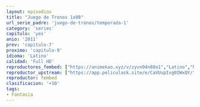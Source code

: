 ```yaml
---
layout: episodios
title: "Juego de Tronos 1x08"
url_serie_padre: 'juego-de-tronos/temporada-1'
category: 'series'
capitulo: 'yes'
anio: '2011'
prev: 'capitulo-7'
proximo: 'capitulo-9'
idioma: 'Latino'
calidad: 'Full HD'
reproductores_fembed: ["https://animekao.xyz/v/zyvn04n88o1","Latino","https://feurl.com/v/08k8gald1mryk67","Latino","https://jplayer.club/v/l-qryiny4p0r6g0/","Latino"]
reproductor_upstream: ["https://app.peliculask.site/e/CaVUupIvg0IWxQY/","Latino"]
reproductor: fembed
clasificacion: '+10'
tags:
- Fantasia
---
```













